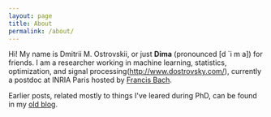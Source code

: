 ```yaml
---
layout: page
title: About
permalink: /about/
---
```


Hi! My name is Dmitrii M. Ostrovskii, or just __Dima__ (pronounced [d `i m a]) for friends. I am a researcher working in machine learning, statistics, optimization, and signal processing(http://www.dostrovsky.com/), currently a postdoc at INRIA Paris hosted by [Francis Bach](https://www.di.ens.fr/~fbach/).

Earlier posts, related mostly to things I've leared during PhD, can be found in my [old blog](https://ostrodmit.blog/).